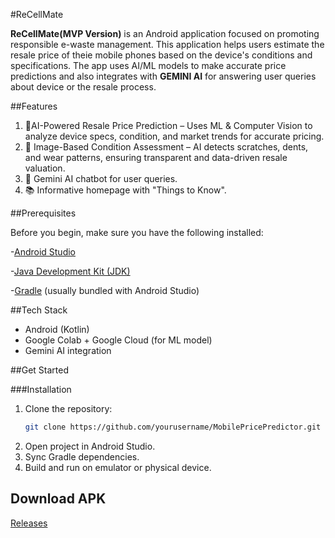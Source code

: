 #ReCellMate

**ReCellMate(MVP Version)** is an Android application focused on promoting responsible e-waste management. This application helps users estimate the resale price of theie mobile phones based on the device's conditions and specifications. The app uses AI/ML models to make accurate price predictions and also integrates with **GEMINI AI** for answering user queries about device or the resale process.

##Features

1. 📱AI-Powered Resale Price Prediction – Uses ML & Computer Vision to analyze device specs, condition, and market trends for accurate pricing. 
2. 📸 Image-Based Condition Assessment – AI detects scratches, dents, and wear patterns, ensuring transparent and data-driven resale valuation.
3. 💬 Gemini AI chatbot for user queries.
4. 📚 Informative homepage with "Things to Know".

##Prerequisites

Before you begin, make sure you have the following installed:

-[Android Studio](https://developer.android.com/studio)

-[Java Development Kit (JDK)](https://www.oracle.com/java/technologies/javase-jdk11-downloads.html)

-[Gradle](https://gradle.org/install/) (usually bundled with Android Studio)

##Tech Stack
- Android (Kotlin)
- Google Colab + Google Cloud (for ML model)
- Gemini AI integration

##Get Started

###Installation

1. Clone the repository:
    ```bash
   git clone https://github.com/yourusername/MobilePricePredictor.git
2. Open project in Android Studio.
3. Sync Gradle dependencies.
4. Build and run on emulator or physical device.

## Download APK
[Releases](https://github.com/satwinder9069/ReCellMate/releases)
